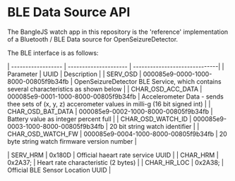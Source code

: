BLE Data Source API
===================

The BangleJS watch app in this repository is the 'reference' implementation of a Bluetooth / BLE Data source for OpenSeizureDetector.

The BLE interface is as follows:

| ------------------ | --------------------- | ------------------------------|
| Parameter          | UUID                  | Description                   |
| SERV_OSD           | 000085e9-0000-1000-8000-00805f9b34fb | OpenSeizureDetector BLE Service, which contains several characteristics as shown below |
| CHAR_OSD_ACC_DATA  | 000085e9-0001-1000-8000-00805f9b34fb | Accelerometer Data - sends thee sets of (x, y, z) accerometer values in milli-g (16 bit signed int) |
| CHAR_OSD_BAT_DATA  | 000085e9-0002-1000-8000-00805f9b34fb | Battery value as integer percent full |
| CHAR_OSD_WATCH_ID  | 000085e9-0003-1000-8000-00805f9b34fb | 20 bit string watch identifier |
| CHAR_OSD_WATCH_FW  | 000085e9-0004-1000-8000-00805f9b34fb | 20 byte string watch firmware version number |

| SERV_HRM           | 0x180D                                | Official haeart rate service UUID |
| CHAR_HRM           | 0x2A37;                               | Heart rate characteristic (2 bytes) |
| CHAR_HR_LOC        | 0x2A38;                               | Official BLE Sensor Location UUID |




